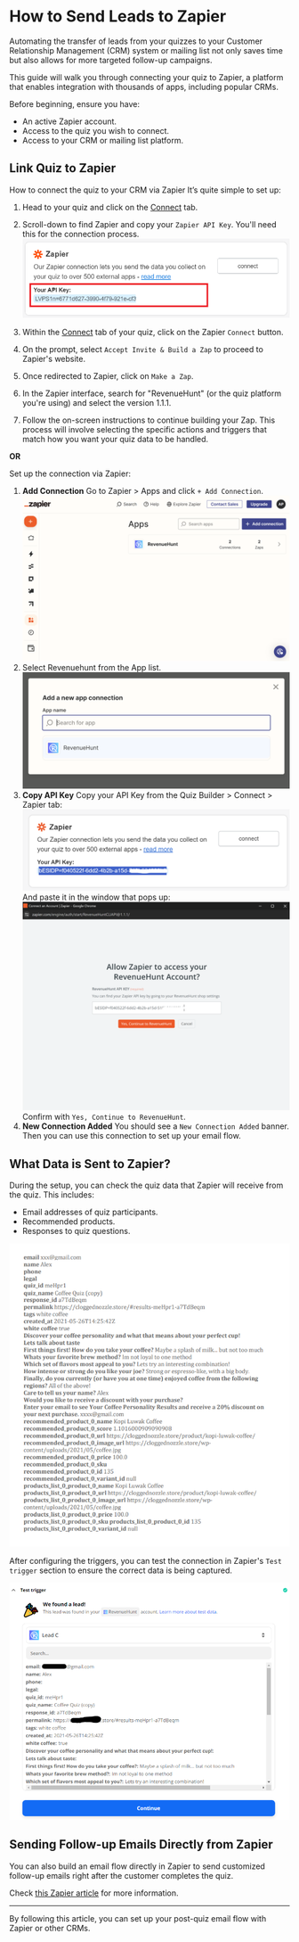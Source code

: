 # How to Send Leads to Zapier

Automating the transfer of leads from your quizzes to your Customer Relationship Management (CRM) system or mailing list not only saves time but also allows for more targeted follow-up campaigns. 

This guide will walk you through connecting your quiz to Zapier, a platform that enables integration with thousands of apps, including popular CRMs.

Before beginning, ensure you have:

- An active Zapier account.
- Access to the quiz you wish to connect.
- Access to your CRM or mailing list platform.

## Link Quiz to Zapier

How to connect the quiz to your CRM via Zapier
It’s quite simple to set up:

1. Head to your quiz and click on the [Connect](/reference/quiz-builder/connect-integrations/) tab.
2. Scroll-down to find Zapier and copy your `Zapier API Key`. You'll need this for the connection process.
    ![how to send leads to zapier api key](/images/how_to_send_leads_to_zapier_api_key.png)

3. Within the [Connect](/reference/quiz-builder/connect-integrations/) tab of your quiz, click on the Zapier `Connect` button. 
4. On the prompt, select `Accept Invite & Build a Zap` to proceed to Zapier's website.
5. Once redirected to Zapier, click on `Make a Zap`.
6. In the Zapier interface, search for "RevenueHunt" (or the quiz platform you're using) and select the version 1.1.1.
7. Follow the on-screen instructions to continue building your Zap. This process will involve selecting the specific actions and triggers that match how you want your quiz data to be handled.

**OR**

Set up the connection via Zapier:

1. **Add Connection** Go to Zapier > Apps and click `+ Add Connection`.
![send leads to zapier connect1](/images/send_leads_to_zapier_connect1.png)
2. Select Revenuehunt from the App list.
![send leads to zapier connect2](/images/send_leads_to_zapier_connect2.png)
3. **Copy API Key** Copy your API Key from the Quiz Builder > Connect > Zapier tab:
![send leads to zapier connect3](/images/send_leads_to_zapier_connect3.png)
And paste it in the window that pops up:
![send leads to zapier connect4](/images/send_leads_to_zapier_connect4.png)
Confirm with `Yes, Continue to RevenueHunt`.
4. **New Connection Added** You should see a `New Connection Added` banner. Then you can use this connection to set up your email flow.


## What Data is Sent to Zapier?
During the setup, you can check the quiz data that Zapier will receive from the quiz. This includes:

- Email addresses of quiz participants.
- Recommended products.
- Responses to quiz questions.

![how to zapier data example2](/images/how_to_zapier_data_example2.png)

After configuring the triggers, you can test the connection in Zapier's `Test trigger` section to ensure the correct data is being captured.

![how to zapier data example1](/images/how_to_zapier_data_example1.png)

## Sending Follow-up Emails Directly from Zapier

You can also build an email flow directly in Zapier to send customized follow-up emails right after the customer completes the quiz.

Check [this Zapier article](https://zapier.com/help/create/email-and-text-messages/send-emails-in-zaps) for more information.

---
By following this article, you can set up your post-quiz email flow with Zapier or other CRMs.